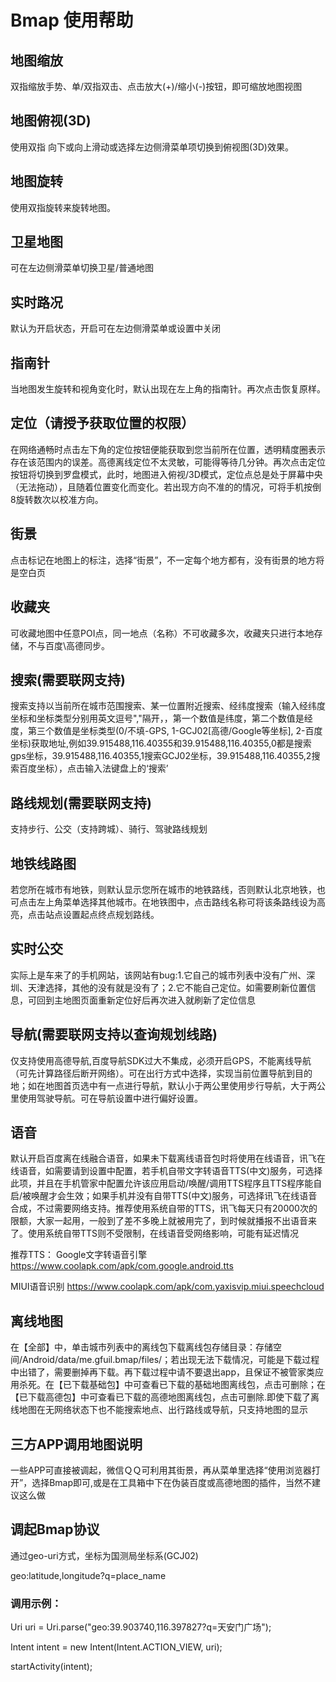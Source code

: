 # Bmap 使用帮助

## 地图缩放

双指缩放手势、单/双指双击、点击放大(+)/缩小(-)按钮，即可缩放地图视图


## 地图俯视(3D)

使用双指 向下或向上滑动或选择左边侧滑菜单项切换到俯视图(3D)效果。


## 地图旋转

使用双指旋转来旋转地图。


## 卫星地图

可在左边侧滑菜单切换卫星/普通地图


## 实时路况

默认为开启状态，开启可在左边侧滑菜单或设置中关闭


## 指南针

当地图发生旋转和视角变化时，默认出现在左上角的指南针。再次点击恢复原样。


## 定位（请授予获取位置的权限）

在网络通畅时点击左下角的定位按钮便能获取到您当前所在位置，透明精度圈表示存在该范围内的误差。高德离线定位不太灵敏，可能得等待几分钟。再次点击定位按钮将切换到罗盘模式，此时，地图进入俯视/3D模式，定位点总是处于屏幕中央（无法拖动），且随着位置变化而变化。若出现方向不准的的情况，可将手机按倒8旋转数次以校准方向。


## 街景

点击标记在地图上的标注，选择“街景”，不一定每个地方都有，没有街景的地方将是空白页


## 收藏夹

可收藏地图中任意POI点，同一地点（名称）不可收藏多次，收藏夹只进行本地存储，不与百度\高德同步。


## 搜索(需要联网支持)

搜索支持以当前所在城市范围搜索、某一位置附近搜索、经纬度搜索（输入经纬度坐标和坐标类型分别用英文逗号","隔开，，第一个数值是纬度，第二个数值是经度，第三个数值是坐标类型(0/不填-GPS, 1-GCJ02[高德/Google等坐标], 2-百度坐标)获取地址,例如39.915488,116.40355和39.915488,116.40355,0都是搜索gps坐标，39.915488,116.40355,1搜索GCJ02坐标，39.915488,116.40355,2搜索百度坐标），点击输入法键盘上的‘搜索’


## 路线规划(需要联网支持)

支持步行、公交（支持跨城）、骑行、驾驶路线规划


## 地铁线路图

若您所在城市有地铁，则默认显示您所在城市的地铁路线，否则默认北京地铁，也可点击左上角菜单选择其他城市。在地铁图中，点击路线名称可将该条路线设为高亮，点击站点设置起点终点规划路线。


## 实时公交

实际上是车来了的手机网站，该网站有bug:1.它自己的城市列表中没有广州、深圳、天津选择，其他的没有就是没有了；2.它不能自己定位。如需要刷新位置信息，可回到主地图页面重新定位好后再次进入就刷新了定位信息


## 导航(需要联网支持以查询规划线路)

仅支持使用高德导航,百度导航SDK过大不集成，必须开启GPS，不能离线导航（可先计算路径后断开网络）。可在出行方式中选择，实现当前位置导航到目的地；如在地图首页选中有一点进行导航，默认小于两公里使用步行导航，大于两公里使用驾驶导航。可在导航设置中进行偏好设置。


## 语音

默认开启百度离在线融合语音，如果未下载离线语音包时将使用在线语音，讯飞在线语音，如需要请到设置中配置，若手机自带文字转语音TTS(中文)服务，可选择此项，并且在手机管家中配置允许该应用启动/唤醒/调用TTS程序且TTS程序能自启/被唤醒才会生效；如果手机并没有自带TTS(中文)服务，可选择讯飞在线语音合成，不过需要网络支持。推荐使用系统自带的TTS，讯飞每天只有20000次的限额，大家一起用，一般到了差不多晚上就被用完了，到时候就播报不出语音来了。使用系统自带TTS则不受限制，在线语音受网络影响，可能有延迟情况

推荐TTS：
Google文字转语音引擎 https://www.coolapk.com/apk/com.google.android.tts

MIUI语音识别 https://www.coolapk.com/apk/com.yaxisvip.miui.speechcloud


## 离线地图

在【全部】中，单击城市列表中的离线包下载离线包存储目录：存储空间/Android/data/me.gfuil.bmap/files/；若出现无法下载情况，可能是下载过程中出错了，需要删掉再下载。再下载过程中请不要退出app，且保证不被管家类应用杀死。在【已下载基础包】中可查看已下载的基础地图离线包，点击可删除；在【已下载高德包】中可查看已下载的高德地图离线包，点击可删除.即使下载了离线地图在无网络状态下也不能搜索地点、出行路线或导航，只支持地图的显示


## 三方APP调用地图说明

一些APP可直接被调起，微信ＱＱ可利用其街景，再从菜单里选择“使用浏览器打开”，选择Bmap即可,或是在工具箱中下在伪装百度或高德地图的插件，当然不建议这么做


## 调起Bmap协议

通过geo-uri方式，坐标为国测局坐标系(GCJ02)

geo:latitude,longitude?q=place_name


### 调用示例：

Uri uri = Uri.parse("geo:39.903740,116.397827?q=天安门广场");

Intent intent = new Intent(Intent.ACTION_VIEW, uri);

startActivity(intent);